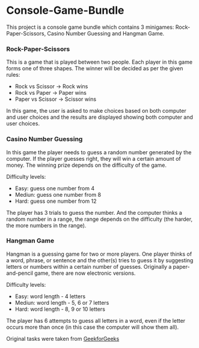 # Console-Game-Bundle
This project is a console game bundle which contains 3 minigames: Rock-Paper-Scissors, Casino Number Guessing and Hangman Game.

### Rock-Paper-Scissors 
This is a game that is played between two people. Each player in this game forms one of three shapes. The winner will be decided as per the given rules:
 * Rock vs Scissor -> Rock wins
 * Rock vs Paper -> Paper wins
 * Paper vs Scissor -> Scissor wins

In this game, the user is asked to make choices based on both computer and user choices and the results are displayed showing both computer and user choices.

### Casino Number Guessing
In this game the player needs to guess a random number generated by the computer. If the player guesses right, they will win a certain amount of money. The winning prize depends on the difficulty of the game.

Difficulty levels:
* Easy: guess one number from 4
* Mediun: guess one number from 8
* Hard: guess one number from 12

The player has 3 trials to guess the number. And the computer thinks a random number in a range, the range depends on the difficulty (the harder, the more numbers in the range).

### Hangman Game
Hangman is a guessing game for two or more players. One player thinks of a word, phrase, or sentence and the other(s) tries to guess it by suggesting letters or numbers within a certain number of guesses. Originally a paper-and-pencil game, there are now electronic versions.

Difficulty levels:
* Easy: word length - 4 letters
* Mediun: word length - 5, 6 or 7 letters
* Hard: word length - 8, 9 or 10 letters

The player has 6 attempts to guess all letters in a word, even if the letter occurs more than once (in this case the computer will show them all).



Original tasks were taken from [GeekforGeeks](https://www.geeksforgeeks.org/top-50-cpp-project-ideas-for-beginners-advanced/)
